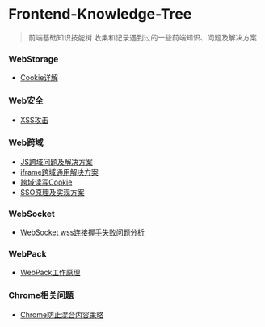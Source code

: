 # Frontend-Knowledge-Tree
> 前端基础知识技能树
> 收集和记录遇到过的一些前端知识、问题及解决方案

### WebStorage
*	[Cookie详解](https://zhuanlan.zhihu.com/p/25793137)

### Web安全
* [XSS攻击]()

### Web跨域
*	[JS跨域问题及解决方案]()
* [iframe跨域通用解决方案](http://www.alloyteam.com/2013/11/the-second-version-universal-solution-iframe-cross-domain-communication/)
* [跨域读写Cookie]()
* [SSO原理及实现方案]()

### WebSocket
*	[WebSocket wss连接握手失败问题分析]()

### WebPack
*	[WebPack工作原理]()

### Chrome相关问题
*	[Chrome防止混合内容策略](https://developers.google.com/web/fundamentals/security/prevent-mixed-content/fixing-mixed-content?hl=zh-cn)